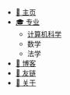 - [🚀 主页](/)
- [🎓 专业]()
  - [计算机科学](/docs/Computer_Science/)
  - 数学
  - 法学
- [📝 博客](https://blog.080812.xyz)
- [💖 友链](/links)
- [🤳 关于](/about)
